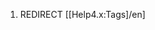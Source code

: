 <!-- Filename: Help4.x:Components_Tags_Manager / Display title: Components Tags Manager -->

1.  REDIRECT \[\[Help4.x:Tags\]/en\]
